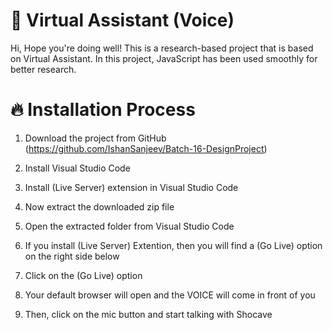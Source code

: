 # 🤖 Virtual Assistant (Voice)
Hi, Hope you're doing well!
This is a research-based project that is based on Virtual Assistant. In this project, JavaScript has been used smoothly for better research.

# 🔥 Installation Process
01. Download the project from GitHub (https://github.com/IshanSanjeev/Batch-16-DesignProject)

02. Install Visual Studio Code

03. Install (Live Server) extension in Visual Studio Code
    
04. Now extract the downloaded zip file

05. Open the extracted folder from Visual Studio Code

06. If you install (Live Server) Extention, then you will find a (Go Live) option on the right side below

07. Click on the (Go Live) option

08. Your default browser will open and the VOICE will come in front of you

09. Then, click on the mic button and start talking with Shocave


